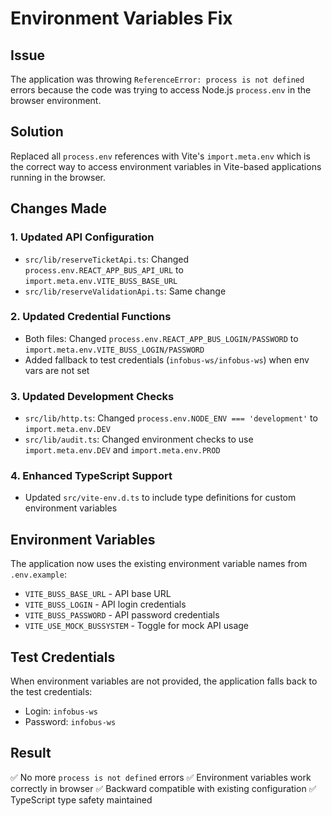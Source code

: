 # Environment Variables Fix

## Issue
The application was throwing `ReferenceError: process is not defined` errors because the code was trying to access Node.js `process.env` in the browser environment.

## Solution
Replaced all `process.env` references with Vite's `import.meta.env` which is the correct way to access environment variables in Vite-based applications running in the browser.

## Changes Made

### 1. Updated API Configuration
- `src/lib/reserveTicketApi.ts`: Changed `process.env.REACT_APP_BUS_API_URL` to `import.meta.env.VITE_BUSS_BASE_URL`
- `src/lib/reserveValidationApi.ts`: Same change

### 2. Updated Credential Functions
- Both files: Changed `process.env.REACT_APP_BUS_LOGIN/PASSWORD` to `import.meta.env.VITE_BUSS_LOGIN/PASSWORD`
- Added fallback to test credentials (`infobus-ws/infobus-ws`) when env vars are not set

### 3. Updated Development Checks
- `src/lib/http.ts`: Changed `process.env.NODE_ENV === 'development'` to `import.meta.env.DEV`
- `src/lib/audit.ts`: Changed environment checks to use `import.meta.env.DEV` and `import.meta.env.PROD`

### 4. Enhanced TypeScript Support
- Updated `src/vite-env.d.ts` to include type definitions for custom environment variables

## Environment Variables
The application now uses the existing environment variable names from `.env.example`:
- `VITE_BUSS_BASE_URL` - API base URL
- `VITE_BUSS_LOGIN` - API login credentials  
- `VITE_BUSS_PASSWORD` - API password credentials
- `VITE_USE_MOCK_BUSSYSTEM` - Toggle for mock API usage

## Test Credentials
When environment variables are not provided, the application falls back to the test credentials:
- Login: `infobus-ws`
- Password: `infobus-ws`

## Result
✅ No more `process is not defined` errors
✅ Environment variables work correctly in browser
✅ Backward compatible with existing configuration
✅ TypeScript type safety maintained
